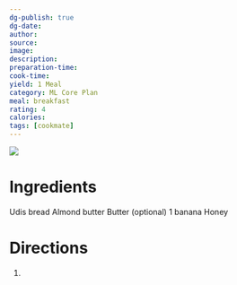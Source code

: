```yaml
---
dg-publish: true
dg-date: 
author: 
source: 
image:
description: 
preparation-time:
cook-time:
yield: 1 Meal
category: ML Core Plan
meal: breakfast
rating: 4
calories: 
tags: [cookmate]
---
```


![](https://d3u8pti8i6gm88.cloudfront.net/medias/img/recipes/44450_Honey_Banana_Toast.jpg)

# Ingredients

Udis bread
Almond butter
Butter (optional)
1 banana
Honey

# Directions

1) 